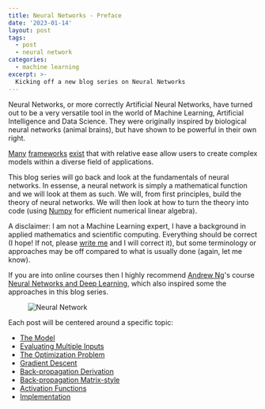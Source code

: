 ```yaml
---
title: Neural Networks - Preface
date: '2023-01-14'
layout: post
tags:
  - post
  - neural network
categories:
  - machine learning
excerpt: >-
  Kicking off a new blog series on Neural Networks
---
```

Neural Networks, or more correctly Artificial Neural Networks, have turned out to be
a very versatile tool in the world of Machine Learning, Artificial Intelligence and
Data Science. They were originally inspired by biological neural networks (animal brains),
but have shown to be powerful in their own right.

[Many](https://www.tensorflow.org)
[frameworks](https://pytorch.org)
[exist](https://scikit-learn.org)
that with relative ease allow users to create complex models
within a diverse field of applications.

This blog series will go back and look at the fundamentals of neural networks.
In essense, a neural network is simply a mathematical function and we will look at them as such.
We will, from first principles, build the theory of neural networks.
We will then look at how to turn the theory into code
(using [Numpy](https://numpy.org/) for efficient numerical linear algebra).

A disclaimer: I am not a Machine Learning expert, I have a background in applied mathematics
and scientific computing. Everything should be correct (I hope! If not, please
[write me](/contact/) and I will correct it), but some terminology or approaches may be off
compared to what is usually done (again, let me know).

If you are into online courses then I highly recommend
[Andrew Ng](https://www.andrewng.org/about/)'s course
[Neural Networks and Deep Learning](https://www.coursera.org/learn/neural-networks-deep-learning),
which also inspired some the approaches in this blog series.

<figure>
  <img src="/media/nn/neural-network.svg" class="img-responsive width30rem" alt="Neural Network">
</figure>

Each post will be centered around a specific topic:

- [The Model](/blog/2023/01/neural-networks-02-the-model)
- [Evaluating Multiple Inputs](/blog/2023/01/neural-networks-03-multiple-inputs)
- [The Optimization Problem](/blog/2023/01/neural-networks-04-the-optimization-problem)
- [Gradient Descent](/blog/2023/01/neural-networks-05-gradient-descent)
- [Back-propagation Derivation](/blog/2023/01/neural-networks-06-back-propagation-derivation)
- [Back-propagation Matrix-style](/blog/2023/01/neural-networks-07-back-propagation-matrix-style)
- [Activation Functions](/blog/2023/01/neural-networks-08-activation-functions)
- [Implementation](/blog/2023/01/neural-networks-09-implementation)
